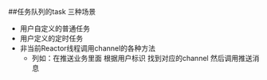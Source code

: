 ##任务队列的task 三种场景
- 用户自定义的普通任务
- 用户定义的定时任务
- 非当前Reactor线程调用channel的各种方法
  - 列如：在推送业务里面 根据用户标识 找到对应的channel 然后调用推送消息